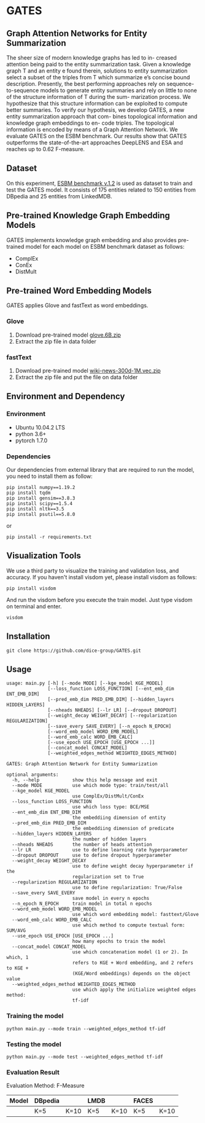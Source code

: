 # GATES
## Graph Attention Networks for Entity Summarization

The sheer size of modern knowledge graphs has led to in-
creased attention being paid to the entity summarization task. Given a
knowledge graph T and an entity e found therein, solutions to entity
summarization select a subset of the triples from T which summarize
e’s concise bound description. Presently, the best performing approaches
rely on sequence-to-sequence models to generate entity summaries and
rely on little to none of the structure information of T during the sum-
marization process. We hypothesize that this structure information can
be exploited to compute better summaries. To verify our hypothesis,
we develop GATES, a new entity summarization approach that com-
bines topological information and knowledge graph embeddings to en-
code triples. The topological information is encoded by means of a Graph
Attention Network. We evaluate GATES on the ESBM benchmark. Our
results show that GATES outperforms the state-of-the-art approaches
DeepLENS and ESA and reaches up to 0.62 F-measure. 

## Dataset

On this experiment, [ESBM benchmark v.1.2](https://github.com/nju-websoft/ESBM/tree/master/v1.2) is used as dataset to train and test the GATES model. It consists of 175 entities related to 150 entities from DBpedia and 25 entities from LinkedMDB.

## Pre-trained Knowledge Graph Embedding Models

GATES implements knowledge graph embedding and also provides pre-trained model for each model on ESBM benchmark dataset as follows:
* ComplEx
* ConEx
* DistMult

## Pre-trained Word Embedding Models 

GATES applies Glove and fastText as word embeddings.

### Glove
1. Download pre-trained model [glove.6B.zip](http://nlp.stanford.edu/data/glove.6B.zip)
2. Extract the zip file in data folder

### fastText
1. Download pre-trained model [wiki-news-300d-1M.vec.zip](https://dl.fbaipublicfiles.com/fasttext/vectors-english/wiki-news-300d-1M.vec.zip)
2. Extract the zip file and put the file on data folder

## Environment and Dependency

### Environment

* Ubuntu 10.04.2 LTS
* python 3.6+
* pytorch 1.7.0

### Dependencies

Our dependencies from external library that are required to run the model, you need to install them as follow:

```
pip install numpy==1.19.2
pip install tqdm
pip install gensim==3.8.3
pip install scipy==1.5.4
pip install nltk==3.5
pip install psutil==5.8.0
```
or

```
pip install -r requirements.txt
```
## Visualization Tools

We use a third party to visualize the training and validation loss, and accuracy. 
If you haven't install visdom yet, please install visdom as follows:
```
pip install visdom
``` 

And run the visdom before you execute the train model. Just type visdom on terminal and enter.
```
visdom
```


## Installation
```
git clone https://github.com/dice-group/GATES.git
```


## Usage
```
usage: main.py [-h] [--mode MODE] [--kge_model KGE_MODEL]
               [--loss_function LOSS_FUNCTION] [--ent_emb_dim ENT_EMB_DIM]
               [--pred_emb_dim PRED_EMB_DIM] [--hidden_layers HIDDEN_LAYERS]
               [--nheads NHEADS] [--lr LR] [--dropout DROPOUT]
               [--weight_decay WEIGHT_DECAY] [--regularization REGULARIZATION]
               [--save_every SAVE_EVERY] [--n_epoch N_EPOCH]
               [--word_emb_model WORD_EMB_MODEL]
               [--word_emb_calc WORD_EMB_CALC]
               [--use_epoch USE_EPOCH [USE_EPOCH ...]]
               [--concat_model CONCAT_MODEL]
               [--weighted_edges_method WEIGHTED_EDGES_METHOD]

GATES: Graph Attention Network for Entity Summarization

optional arguments:
  -h, --help            show this help message and exit
  --mode MODE           use which mode type: train/test/all
  --kge_model KGE_MODEL
                        use ComplEx/DistMult/ConEx
  --loss_function LOSS_FUNCTION
                        use which loss type: BCE/MSE
  --ent_emb_dim ENT_EMB_DIM
                        the embeddiing dimension of entity
  --pred_emb_dim PRED_EMB_DIM
                        the embeddiing dimension of predicate
  --hidden_layers HIDDEN_LAYERS
                        the number of hidden layers
  --nheads NHEADS       the number of heads attention
  --lr LR               use to define learning rate hyperparameter
  --dropout DROPOUT     use to define dropout hyperparameter
  --weight_decay WEIGHT_DECAY
                        use to define weight decay hyperparameter if the
                        regularization set to True
  --regularization REGULARIZATION
                        use to define regularization: True/False
  --save_every SAVE_EVERY
                        save model in every n epochs
  --n_epoch N_EPOCH     train model in total n epochs
  --word_emb_model WORD_EMB_MODEL
                        use which word embedding model: fasttext/Glove
  --word_emb_calc WORD_EMB_CALC
                        use which method to compute textual form: SUM/AVG
  --use_epoch USE_EPOCH [USE_EPOCH ...]
                        how many epochs to train the model
  --concat_model CONCAT_MODEL
                        use which concatenation model (1 or 2). In which, 1
                        refers to KGE + Word embedding, and 2 refers to KGE +
                        (KGE/Word embeddings) depends on the object value
  --weighted_edges_method WEIGHTED_EDGES_METHOD
                        use which apply the initialize weighted edges method:
                        tf-idf

```

### Training the model

```
python main.py --mode train --weighted_edges_method tf-idf
```

### Testing the model
```
python main.py --mode test --weighted_edges_method tf-idf
```

### Evaluation Result

Evaluation Method: F-Measure

| Model               | DBpedia                  || LMDB                   || FACES ||	
| ------------------- | ------------| ------------|------------|------------|-------|--------|
|                     | K=5         | K=10        | K=5        | K=10       | K=5   | K=10   |

